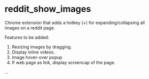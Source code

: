 reddit_show_images
==================

Chrome extension that adds a hotkey (+) for expanding/collapsing all images on a reddit page. 

Features to be added:
1. Resizing images by dragging.
2. Display inline videos.
3. Image hover-over popup
4. If web page as link, display screencap of the page.

...
